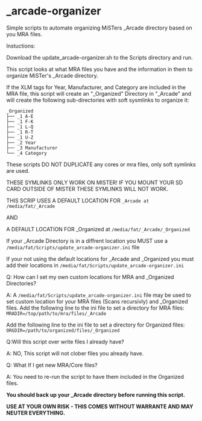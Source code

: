 # _arcade-organizer

Simple scripts to automate organizing MiSTers \_Arcade directory based on you MRA files.

Instuctions:

Download the update_arcade-organizer.sh to the Scripts directory and run.

This script looks at what MRA files you have and the information in them to organize MiSTer's \_Arcade directory. 

If the XLM tags for Year, Manufacturer, and Category are included in the MRA file, this script will create an "\_Organized" Directory in "\_Arcade" and will create the following sub-directories with soft sysmlinks to organize it:

```
_Organized
├── _1 A-E
├── _1 F-K
├── _1 L-Q
├── _1 R-T
├── _1 U-Z
├── _2 Year
├── _3 Manufacturer
└── _4 Category
```
These scripts DO NOT DUPLICATE any cores or mra files, only soft symlinks are used.

THESE SYMLINKS ONLY WORK ON MISTER! IF YOU MOUNT YOUR SD CARD OUTSIDE OF MISTER THESE SYMLINKS WILL NOT WORK.

THIS SCRIP USES A DEFAULT LOCATION FOR `_Arcade at /media/fat/_Arcade`

AND

A DEFAULT LOCATION FOR \_Organized at `/media/fat/_Arcade/_Organized`

If your \_Arcade Directory is in a diffrent location you MUST use a `/media/fat/Scripts/update_arcade-organizer.ini` file 

If your not using the default locations for \_Arcade and \_Organized you must add their locations in `/media/fat/Scripts/update_arcade-organizer.ini` 

Q: How can I set my own custom locations for MRA and \_Organized Directories?

A: A `/media/fat/Scripts/update_arcade-organizer.ini` file may be used to set custom location for your MRA files (Scans recursivly) and \_Organized files.
Add the following line to the ini file to set a directory for MRA files: `MRADIR=/top/path/to/mra/files/_Arcade`

Add the following line to the ini file to set a directory for Organized files: `ORGDIR=/path/to/organized/files/_Organized`


Q:Will this script over write files I already have?

A: NO, This script will not clober files you already have.


Q: What If I get new MRA/Core files? 

A: You need to re-run the script to have them included in the Organized files.


**You should back up your \_Arcade directory before running this script.**

**USE AT YOUR OWN RISK - THIS COMES WITHOUT WARRANTE AND MAY NEUTER EVERYTHING.**
